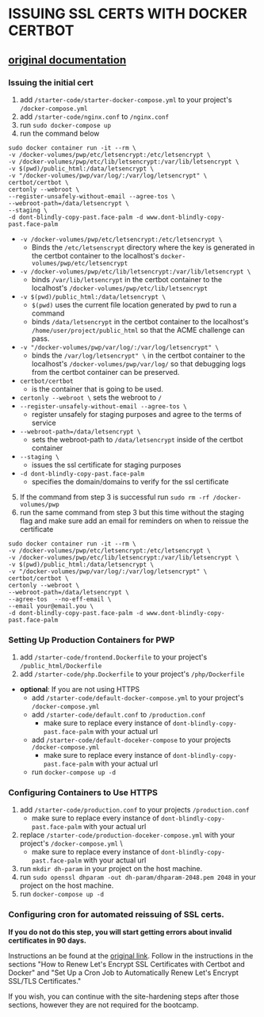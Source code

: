 # ISSUING  SSL CERTS WITH DOCKER CERTBOT
## [original documentation](https://www.humankode.com/ssl/how-to-set-up-free-ssl-certificates-from-lets-encrypt-using-docker-and-nginx)
### Issuing the initial cert
1. add `/starter-code/starter-docker-compose.yml` to your project's `/docker-compose.yml`
2. add `/starter-code/nginx.conf` to `/nginx.conf`
3. run `sudo docker-compose up`
4. run the command below
```
sudo docker container run -it --rm \
-v /docker-volumes/pwp/etc/letsencrypt:/etc/letsencrypt \
-v /docker-volumes/pwp/etc/lib/letsencrypt:/var/lib/letsencrypt \
-v $(pwd)/public_html:/data/letsencrypt \
-v "/docker-volumes/pwp/var/log/:/var/log/letsencrypt" \
certbot/certbot \
certonly --webroot \
--register-unsafely-without-email --agree-tos \
--webroot-path=/data/letsencrypt \
--staging \
-d dont-blindly-copy-past.face-palm -d www.dont-blindly-copy-past.face-palm
```
* `-v /docker-volumes/pwp/etc/letsencrypt:/etc/letsencrypt \` 
	* Binds the `/etc/letsenscrypt` directory where the key is generated in the certbot container to the localhost's `docker-volumes/pwp/etc/letsencrypt`
* `-v /docker-volumes/pwp/etc/lib/letsencrypt:/var/lib/letsencrypt \`
	* binds `/var/lib/letsencrypt` in the certbot container to the localhost's `/docker-volumes/pwp/etc/lib/letsencrypt`
* `-v $(pwd)/public_html:/data/letsencrypt \`
 	* `$(pwd)` uses the current file location generated by pwd to run a command
 	*  binds `/data/letsencrypt` in the certbot container to the localhost's `/home/user/project/public_html` so that the ACME challenge can pass.
*  `-v "/docker-volumes/pwp/var/log/:/var/log/letsencrypt" \`
	* binds the `/var/log/letsencrypt" \` in the certbot container to the localhost's `/docker-volumes/pwp/var/log/` so that debugging logs from the certbot container can be preserved.
* `certbot/certbot`
	* is the container that is going to be used.
* `certonly --webroot \` sets the webroot to `/`
* `--register-unsafely-without-email --agree-tos \`
	* register unsafely for staging purposes and agree to the terms of service  
* `--webroot-path=/data/letsencrypt \`
	* sets the webroot-path to `/data/letsencrypt` inside of the certbot container
* `--staging \`
	* issues the ssl certificate for staging purposes
* `-d dont-blindly-copy-past.face-palm`
	* specifies the domain/domains to verify for the ssl certificate
5. If the command from step 3 is successful run `sudo rm -rf /docker-volumes/pwp`
6. run the same command from step 3 but this time without the staging flag and make sure add an email for reminders on when to reissue the certificate
```
sudo docker container run -it --rm \
-v /docker-volumes/pwp/etc/letsencrypt:/etc/letsencrypt \
-v /docker-volumes/pwp/etc/lib/letsencrypt:/var/lib/letsencrypt \
-v $(pwd)/public_html:/data/letsencrypt \
-v "/docker-volumes/pwp/var/log/:/var/log/letsencrypt" \
certbot/certbot \
certonly --webroot \
--webroot-path=/data/letsencrypt \
--agree-tos  --no-eff-email \
--email your@email.you \
-d dont-blindly-copy-past.face-palm -d www.dont-blindly-copy-past.face-palm
```
### Setting Up Production Containers for PWP
1. add `/starter-code/frontend.Dockerfile` to your project's `/public_html/Dockerfile`
2. add `/starter-code/php.Dockerfile` to your project's `/php/Dockerfile`


* __optional__: If you are not using HTTPS
	* add `/starter-code/default-docker-compose.yml` to your project's `/docker-compose.yml`
	* add `/starter-code/default.conf` to `/production.conf`
		* make sure to replace every instance of `dont-blindly-copy-past.face-palm` with your actual url
	* add `/starter-code/default-doceker-compose` to your projects
`/docker-compose.yml`
		* make sure to replace every instance of `dont-blindly-copy-past.face-palm` with your actual url
	* run `docker-compose up -d`
### Configuring Containers to Use HTTPS
1. add `/starter-code/production.conf` to your projects `/production.conf`  
	* make sure to replace every instance of `dont-blindly-copy-past.face-palm` with your actual url
2. replace `/starter-code/production-doceker-compose.yml` with your project's `/docker-compose.yml` \
	* make sure to replace every instance of `dont-blindly-copy-past.face-palm` with your actual url
3. run `mkdir dh-param` in your project on the host machine.
4. run `sudo openssl dhparam -out dh-param/dhparam-2048.pem 2048` in your project on the host machine.
5. run `docker-compose up -d`

### Configuring cron for automated reissuing of SSL certs.
**If you do not do this step, you will start getting errors about invalid certificates in 90 days.**

Instructions an be found at the [original link](https://www.humankode.com/ssl/how-to-set-up-free-ssl-certificates-from-lets-encrypt-using-docker-and-nginx).  Follow in the instructions in the sections "How to Renew Let's Encrypt SSL Certificates with Certbot and Docker" and "Set Up a Cron Job to Automatically Renew Let's Encrypt SSL/TLS Certificates."

If you wish, you can continue with the site-hardening steps after those sections, however they are not required for the bootcamp.
